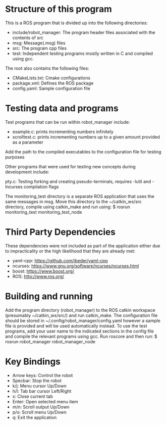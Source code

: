 # Structure of this program

This is a ROS program that is divided up into the following directories:

- include/robot_manager: The program header files associated with the contents of src
- msg: Message(.msg) files
- src: The program cpp files
- test: Independent testing programs mostly written in C and compiled using gcc. 

The root also contains the following files:

- CMakeLists.txt: Cmake configurations
- package.xml: Defines the ROS package
- config.yaml: Sample configuration file

# Testing data and programs

Test programs that can be run within robot_manager include:

- example.c: prints incrementing numbers infinitely
- scrolltest.c: prints incrementing numbers up to a given amount provided as a parameter

Add the path to the compiled executables to the configuration file for testing purposes

Other programs that were used for testing new concepts during development include:

pty.c: Testing forking and creating pseudo-terminals, requires -lutil and -lncurses compilation flags

The monitoring_test directory is a separate ROS application that uses the same messages in msg.
Move this directory to the ~/catkin_ws/src directory, compile using catkin_make and run using:
$ rosrun monitoring_test monitoring_test_node

# Third Party Dependencies

These dependencies were not included as part of the application either due to impracticality or the high likelihood that they are already met:

- yaml-cpp: https://github.com/jbeder/yaml-cpp
- ncurses: https://www.gnu.org/software/ncurses/ncurses.html
- boost: https://www.boost.org/
- ROS: http://www.ros.org/

# Building and running

Add the program directory (robot_manager) to the ROS catkin workspace (presumably ~/catkin_ws/src/) and run catkin_make.
The configuration file should be stored in ~/.config/robot_manager/config.yaml however a sample file is provided and will be used automatically instead.
To use the test programs, add your user name to the indicated sections in the config file and compile the relevant programs using gcc.
Run roscore and then run:
$ rosrun robot_manager robot_manager_node

# Key Bindings

- Arrow keys: Control the robot
- Specbar: Stop the robot
- k/j: Menu cursor Up/Down
- h/l: Tab bar cursor Left/Right
- x: Close current tab
- Enter: Open selected menu item
- m/n: Scroll output Up/Down
- p/o: Scroll menu Up/Down
- q: Exit the application
